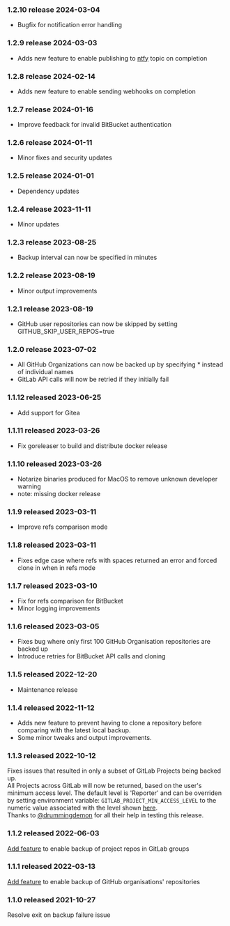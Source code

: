 ### 1.2.10 release 2024-03-04

- Bugfix for notification error handling

### 1.2.9 release 2024-03-03

- Adds new feature to enable publishing to [ntfy](https://ntfy.sh/) topic on completion

### 1.2.8 release 2024-02-14

- Adds new feature to enable sending webhooks on completion

### 1.2.7 release 2024-01-16

- Improve feedback for invalid BitBucket authentication

### 1.2.6 release 2024-01-11

- Minor fixes and security updates

### 1.2.5 release 2024-01-01

- Dependency updates

### 1.2.4 release 2023-11-11

- Minor updates

### 1.2.3 release 2023-08-25

- Backup interval can now be specified in minutes

### 1.2.2 release 2023-08-19

- Minor output improvements

### 1.2.1 release 2023-08-19

- GitHub user repositories can now be skipped by setting GITHUB_SKIP_USER_REPOS=true

### 1.2.0 release 2023-07-02

- All GitHub Organizations can now be backed up by specifying * instead of individual names
- GitLab API calls will now be retried if they initially fail

### 1.1.12 released 2023-06-25

- Add support for Gitea

### 1.1.11 released 2023-03-26

- Fix goreleaser to build and distribute docker release

### 1.1.10 released 2023-03-26

- Notarize binaries produced for MacOS to remove unknown developer warning
- note: missing docker release

### 1.1.9 released 2023-03-11

- Improve refs comparison mode

### 1.1.8 released 2023-03-11

- Fixes edge case where refs with spaces returned an error and forced clone in when in refs mode

### 1.1.7 released 2023-03-10

- Fix for refs comparison for BitBucket
- Minor logging improvements

### 1.1.6 released 2023-03-05

- Fixes bug where only first 100 GitHub Organisation repositories are backed up
- Introduce retries for BitBucket API calls and cloning

### 1.1.5 released 2022-12-20

- Maintenance release

### 1.1.4 released 2022-11-12

- Adds new feature to prevent having to clone a repository before comparing with the latest local backup.
- Some minor tweaks and output improvements.

### 1.1.3 released 2022-10-12

Fixes issues that resulted in only a subset of GitLab Projects being backed up.  
All Projects across GitLab will now be returned, based on the user's minimum access level. The default level is 'Reporter' and can be overriden by setting environment variable:
`GITLAB_PROJECT_MIN_ACCESS_LEVEL` to the numeric value associated with the level shown [here](https://docs.gitlab.com/ee/api/members.html#valid-access-levels).  
Thanks to [@drummingdemon](https://github.com/drummingdemon) for all their help in testing this release.

### 1.1.2 released 2022-06-03

[Add feature](https://github.com/jonhadfield/soba/issues/9) to enable backup of project repos in GitLab groups

### 1.1.1 released 2022-03-13

[Add feature](https://github.com/jonhadfield/soba/issues/7) to enable backup of GitHub organisations' repositories

### 1.1.0 released 2021-10-27

Resolve exit on backup failure issue
